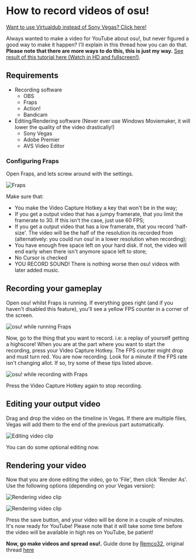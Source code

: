 # How to record videos of osu!

[Want to use Virtualdub instead of Sony Vegas? Click here!](https://osu.ppy.sh/community/forums/posts/252802)

Always wanted to make a video for YouTube about osu!, but never figured a good way to make it happen? I'll explain in this thread how you can do that. **Please note that there are more ways to do this, this is just my way.** [See result of this tutorial here (Watch in HD and fullscreen!)](https://youtube.com/watch?v=JRGhQh69geI).

## Requirements

- Recording software
  - OBS
  - Fraps
  - Action!
  - Bandicam
- Editing/Rendering software (Never ever use Windows Moviemaker, it will lower the quality of the video drastically!)
  - Sony Vegas
  - Adobe Premier
  - AVS Video Editor

### Configuring Fraps

Open Fraps, and lets screw around with the settings.

![Fraps](img/Recording_1.png "Fraps")

Make sure that:

- You make the Video Capture Hotkey a key that won't be in the way;
- If you get a output video that has a jumpy framerate, that you limit the framerate to 30. If this isn't the case, just use 60 FPS;
- If you get a output video that has a low framerate, that you record 'half-size'. The video will be the half of the resolution its recorded from (alternatively: you could run osu! in a lower resolution when recording);
- You have enough free space left on your hard disk. If not, the video will end early when there isn't anymore space left to store;
- No Cursor is checked
- YOU RECORD SOUND! There is nothing worse then osu! videos with later added music.

## Recording your gameplay

Open osu! whilst Fraps is running. If everything goes right (and if you haven't disabled this feature), you'll see a yellow FPS counter in a corner of the screen.

![osu! while running Fraps](img/Recording_2.png "osu! while running Fraps")

Now, go to the thing that you want to record. i.e: a replay of yourself getting a highscore! When you are at the part where you want to start the recording, press your Video Capture Hotkey. The FPS counter might drop and must turn red. You are now recording. Look for a minute if the FPS rate isn't changing allot. If so, try some of these tips listed above.

![osu! while recording with Fraps](img/Recording_3.png "osu! while recording with Fraps")

Press the Video Capture Hotkey again to stop recording.

## Editing your output video

Drag and drop the video on the timeline in Vegas. If there are multiple files, Vegas will add them to the end of the previous part automatically.

![Editing video clip](img/Recording_4.png "Editing video clip")

You can do some optional editing now.

## Rendering your video

Now that you are done editing the video, go to 'File', then click 'Render As'. Use the following options (depending on your Vegas version):

![Rendering video clip](img/Recording_5.png "Rendering video clip")

![Rendering video clip](img/Recording_6.png "Rendering video clip")

Press the save button, and your video will be done in a couple of minutes. It's now ready for YouTube! Please note that it will take some time before the video will be available in high res on YouTube, be patient!

**Now, go make videos and spread osu!.** Guide done by [Remco32](https://osu.ppy.sh/users/9199), original thread [here](https://osu.ppy.sh/community/forums/topics/18112)
